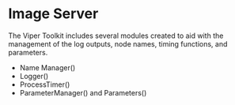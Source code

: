 # Image Server

The Viper Toolkit includes several modules created to aid with the management
of the log outputs, node names, timing functions, and parameters.

* Name Manager()
* Logger()
* ProcessTimer()
* ParameterManager() and Parameters()
